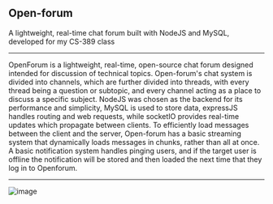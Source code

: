 ## Open-forum ##
A lightweight, real-time chat forum built with NodeJS and MySQL, developed for my CS-389 class
<HR>

OpenForum is a lightweight, real-time, open-source chat forum designed intended for discussion of technical topics. Open-forum's chat system is divided into channels, which are further divided into threads, with every thread being a question or subtopic, and every channel acting as a place to discuss a specific subject.  NodeJS was chosen as the backend for its performance and simplicity, MySQL is used to store data, expressJS handles routing and web requests, while socketIO provides real-time updates which propagate between clients. To efficiently load messages between the client and the server, Open-forum has a basic streaming system that dynamically loads messages in chunks, rather than all at once. A basic notification system handles pinging users, and if the target user is offline the notification will be stored and then loaded the next time that they log in to Openforum. 

<HR>

![image](https://github.com/user-attachments/assets/9a42af42-6571-44af-a09b-38a9c4f56a81)
